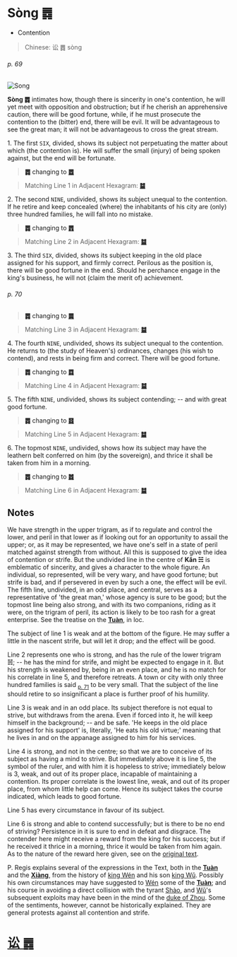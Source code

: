 # Sòng ䷅

* Contention

> Chinese: 讼 ䷅ sòng

###### p. 69

![Song](https://88o.io/wp-content/uploads/2018/09/06-e8aebcsong.jpg)

**Sòng ䷅** intimates how, though there is sincerity in one's contention,
he will yet meet with opposition and obstruction; but if he cherish an apprehensive caution,
there will be good fortune, while, if he must prosecute the contention to the (bitter) end, there will be evil. It will be advantageous to see the great man; it will not be advantageous to cross the great stream.

1.<a name="6.1"></name> The first `SIX`, divided, shows its subject not perpetuating the matter about which (the contention is). He will suffer the small (injury) of being spoken against, but the end will be fortunate.

> **䷅** changing to [**䷉**](e5b1a5lv.md)

> Matching Line 1 in Adjacent Hexagram: [**䷄**](e99c80xu.md#5.1)

2.<a name="6.2"></name> The second `NINE`, undivided, shows its subject unequal to the contention. If he retire and keep concealed (where) the inhabitants of his city are (only) three hundred families, he will fall into no mistake.

> **䷅** changing to [**䷋**](e590a6pi.md)

> Matching Line 2 in Adjacent Hexagram: [**䷄**](e99c80xu.md#5.2)

3.<a name="6.3"></name> The third `SIX`, divided, shows its subject keeping in the old place assigned for his support, and firmly correct. Perilous as the position is, there will be good fortune in the end. Should he perchance engage in the king's business, he will not (claim the merit of) achievement.

###### p. 70

> **䷅** changing to [**䷫**](e5a7a4gou.md)

> Matching Line 3 in Adjacent Hexagram: [**䷄**](e99c80xu.md#5.3)

4.<a name="6.4"></name> The fourth `NINE`, undivided, shows its subject unequal to the contention. He returns to (the study of Heaven's) ordinances, changes (his wish to contend), and rests in being firm and correct. There will be good fortune.

> **䷅** changing to [**䷺**](e6b6a3huan.md)

> Matching Line 4 in Adjacent Hexagram: [**䷄**](e99c80xu.md#5.4)

5.<a name="6.5"></name> The fifth `NINE`, undivided, shows its subject contending; -- and with great good fortune.

> **䷅** changing to [**䷿**](e69caae6b58eweiji.md)

> Matching Line 5 in Adjacent Hexagram: [**䷄**](e99c80xu.md#5.5)

6.<a name="6.6"></name> The topmost `NINE`, undivided, shows how its subject may have the leathern belt conferred on him (by the sovereign), and thrice it shall be taken from him in a morning.

> **䷅** changing to [**䷮**](e59bb0kun.md)

> Matching Line 6 in Adjacent Hexagram: [**䷄**](e99c80xu.md#5.6)

## Notes

We have strength in the upper trigram, as if to regulate and control the lower, and peril in that lower as if looking out for an opportunity to assail the upper; or, as it may be represented, we have one's self in a state of peril matched against strength from without. All this is supposed to give the idea of contention or strife. But the undivided line in the centre of **Kǎn ☵** is emblematic of sincerity, and gives a character to the whole figure. An individual, so represented, will be very wary, and have good fortune; but strife is bad, and if persevered in even by such a one, the effect will be evil. The fifth line, undivided, in an odd place, and central, serves as a representative of 'the great man,' whose agency is sure to be good; but the topmost line being also strong, and with its two companions, riding as it were, on the trigram of peril, its action is likely to be too rash for a great enterprise. See the treatise on the [**Tuàn**](https://en.wikipedia.org/wiki/Ten_Wings), in loc.

The subject of line 1 is weak and at the bottom of the figure. He may suffer a little in the nascent strife, but will let it drop; and the effect will be good.

Line 2 represents one who is strong, and has the rule of the lower trigram **☵**; -- he has the mind for strife, and might be expected to engage in it. But his strength is weakened by, being in an even place, and he is no match for his correlate in line 5, and therefore retreats. A town or city with only three hundred families is said <sub>[p. 71](e5b888shi.md#p-71)</sub> to be very small. That the subject of the line should retire to so insignificant a place is further proof of his humility.

Line 3 is weak and in an odd place. Its subject therefore is not equal to strive, but withdraws from the arena. Even if forced into it, he will keep himself in the background; -- and be safe. 'He keeps in the old place assigned for his support' is, literally, 'He eats his old virtue;' meaning that he lives in and on the appanage assigned to him for his services.

Line 4 is strong, and not in the centre; so that we are to conceive of its subject as having a mind to strive. But immediately above it is line 5, the symbol of the ruler, and with him it is hopeless to strive; immediately below is 3, weak, and out of its proper place, incapable of maintaining a contention. Its proper correlate is the lowest line, weak, and out of its proper place, from whom little help can come. Hence its subject takes the course indicated, which leads to good fortune.

Line 5 has every circumstance in favour of its subject.

Line 6 is strong and able to contend successfully; but is there to be no end of striving? Persistence in it is sure to end in defeat and disgrace. The contender here might receive a reward from the king for his success; but if he received it thrice in a morning, thrice it would be taken from him again. As to the nature of the reward here given, see on the [original text](https://ctext.org/dictionary.pl?if=en&id=9961&remap=gb).

P. Regis explains several of the expressions in the Text, both in the [**Tuàn**](https://en.wikipedia.org/wiki/Ten_Wings) and the [**Xiàng**](https://en.wikipedia.org/wiki/Four_Symbols), from the history of [king Wén](https://en.wikipedia.org/wiki/King_Wen_of_Zhou) and his son [king Wǔ](https://en.wikipedia.org/wiki/King_Wu_of_Zhou). Possibly his own circumstances may have suggested to [Wén](https://en.wikipedia.org/wiki/King_Wen_of_Zhou) some of the [**Tuàn**](https://en.wikipedia.org/wiki/Ten_Wings); and his course in avoiding a direct collision with the tyrant [Shào](https://en.wikipedia.org/wiki/Duke_of_Shao), and [Wǔ](https://en.wikipedia.org/wiki/King_Wu_of_Zhou)'s subsequent exploits may have been in the mind of the [duke of Zhou](https://en.wikipedia.org/wiki/Duke_of_Zhou). Some of the sentiments, however, cannot be historically explained. They are general protests against all contention and strife.

# [讼 ䷅](e8aebcsong_cn.md)
